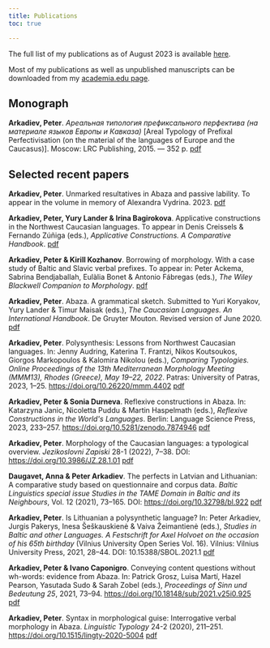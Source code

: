 ```yaml
---
title: Publications
toc: true

---
```


The full list of my publications as of August 2023 is available [here](Arkadiev_publications_eng.pdf).

Most of my publications as well as unpublished manuscripts can be downloaded from my [academia.edu page](https://uni-mainz.academia.edu/PeterArkadiev).

<!--more-->

## Monograph ##

**Arkadiev, Peter**. *Ареальная типология префиксального перфектива (на материале языков Европы и Кавказа)* [Areal Typology of Prefixal Perfectivisation (on the material of the languages of Europe and the Caucasus)]. Moscow: LRC Publishing, 2015. —  352 p. [pdf](Arkadiev_2015_Areal'naja_tipologija_prefiksalnogo_perfekitva.pdf)

## Selected recent papers ##

**Arkadiev, Peter**. Unmarked resultatives in Abaza and passive lability. To appear in the volume in memory of Alexandra Vydrina. 2023. [pdf](Arkadiev2023_Abaza_resultative_Sogolon.pdf)

**Arkadiev, Peter, Yury Lander & Irina Bagirokova**. Applicative constructions in the Northwest Caucasian languages. To appear in Denis Creissels & Fernando Zúñiga (eds.), *Applicative Constructions. A Comparative Handbook*. [pdf](Arkadiev-etal2024_NWCApplicatives.pdf)

**Arkadiev, Peter & Kirill Kozhanov**. Borrowing of morphology. With a case study of Baltic and Slavic verbal prefixes. To appear in: Peter Ackema, Sabrina Bendjaballah, Eulàlia Bonet & Antonio Fábregas (eds.), *The Wiley Blackwell Companion to Morphology*. [pdf](ArkadievKozhanov2023_MorphBorWiley(proofs).pdf)

**Arkadiev, Peter**. Abaza. A grammatical sketch. Submitted to Yuri Koryakov, Yury Lander & Timur Maisak (eds.), *The Caucasian Languages. An International Handbook*. De Gruyter Mouton. Revised version of June 2020. [pdf](Arkadiev2020_Abaza_sketch.pdf)

**Arkadiev, Peter**. Polysynthesis: Lessons from Northwest Caucasian languages. In: Jenny Audring, Katerina T. Frantzi, Nikos Koutsoukos, Giorgos Markopoulos & Kalomira Nikolou (eds.), *Comparing Typologies. Online Proceedings of the 13th Mediterranean Morphology Meeting (MMM13), Rhodes (Greece), May 19–22, 2022*. Patras: University of Patras, 2023, 1–25. https://doi.org/10.26220/mmm.4402 [pdf](Arkadiev2023_polysynthesis_MMM_pub.pdf)

**Arkadiev, Peter & Sonia Durneva**. Reflexive constructions in Abaza. In: Katarzyna Janic, Nicoletta Puddu & Martin Haspelmath (eds.), *Reflexive Constructions in the World's Languages*. Berlin: Language Science Press, 2023, 233–257. https://doi.org/10.5281/zenodo.7874946 [pdf](ArkadievDurneva2023_AbazaReflexives.pdf)

**Arkadiev, Peter**. Morphology of the Caucasian languages: a typological overview. *Jezikoslovni Zapiski* 28-1 (2022), 7–38. DOI: https://doi.org/10.3986/JZ.28.1.01 [pdf](Arkadiev2022_MorphCaucLang_JZ.pdf)

**Daugavet, Anna & Peter Arkadiev**. The perfects in Latvian and Lithuanian: A comparative study based on questionnaire and corpus data. *Baltic Linguistics special issue Studies in the TAME Domain in Baltic and its Neighbours*, Vol. 12 (2021), 73–165. DOI: https://doi.org/10.32798/bl.922 [pdf](DaugavetArkadiev2021_BaltPerf_BaltL12.pdf)

**Arkadiev, Peter**. Is Lithuanian a polysynthetic language? In: Peter Arkadiev, Jurgis Pakerys, Inesa Šeškauskienė & Vaiva Žeimantienė (eds.), *Studies in Baltic and other Languages. A Festschrift for Axel Holvoet on the occasion of his 65th birthday* (Vilnius University Open Series Vol. 16). Vilnius: Vilnius University Press, 2021, 28–44. DOI: 10.15388/SBOL.2021.1 [pdf](Arkadiev2021_LithPolys_FestHolvoet.pdf)

**Arkadiev, Peter & Ivano Caponigro**. Conveying content questions without wh-words: evidence from Abaza. In: Patrick Grosz, Luisa Martí, Hazel Pearson, Yasutada Sudo & Sarah Zobel (eds.), *Proceedings of Sinn und Bedeutung 25*, 2021, 73–94. https://doi.org/10.18148/sub/2021.v25i0.925 [pdf](ArkadievCaponigro_2021_Abazaquests_SuB.pdf)

**Arkadiev, Peter**. Syntax in morphological guise: Interrogative verbal morphology in Abaza. *Linguistic Typology* 24-2 (2020), 211–251. https://doi.org/10.1515/lingty-2020-5004 [pdf](Arkadiev2020_AbazaQuestionsLT.pdf)







